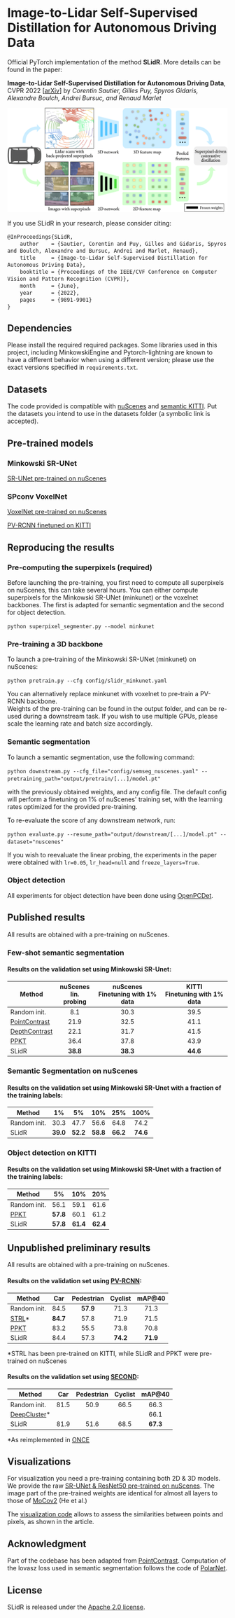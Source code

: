 # Image-to-Lidar Self-Supervised Distillation for Autonomous Driving Data

Official PyTorch implementation of the method **SLidR**. More details can be found in the paper:

**Image-to-Lidar Self-Supervised Distillation for Autonomous Driving Data**, CVPR 2022 [[arXiv](https://arxiv.org/abs/2203.16258)]
by *Corentin Sautier, Gilles Puy, Spyros Gidaris, Alexandre Boulch, Andrei Bursuc, and Renaud Marlet*

![Overview of the method](./assets/method.png)

If you use SLidR in your research, please consider citing:
```
@InProceedings{SLidR,
    author    = {Sautier, Corentin and Puy, Gilles and Gidaris, Spyros and Boulch, Alexandre and Bursuc, Andrei and Marlet, Renaud},
    title     = {Image-to-Lidar Self-Supervised Distillation for Autonomous Driving Data},
    booktitle = {Proceedings of the IEEE/CVF Conference on Computer Vision and Pattern Recognition (CVPR)},
    month     = {June},
    year      = {2022},
    pages     = {9891-9901}
}
```


## Dependencies

Please install the required required packages. Some libraries used in this project, including MinkowskiEngine and Pytorch-lightning are known to have a different behavior when using a different version; please use the exact versions specified in `requirements.txt`.


## Datasets

The code provided is compatible with [nuScenes](https://www.nuscenes.org/lidar-segmentation) and [semantic KITTI](http://www.semantic-kitti.org/tasks.html#semseg). Put the datasets you intend to use in the datasets folder (a symbolic link is accepted).


## Pre-trained models

### Minkowski SR-UNet
[SR-UNet pre-trained on nuScenes](https://github.com/valeoai/SLidR/releases/download/v1.0/minkunet_slidr_1gpu.pt)

### SPconv VoxelNet
[VoxelNet pre-trained on nuScenes](https://github.com/valeoai/SLidR/releases/download/v1.0/voxelnet_slidr.pt)

[PV-RCNN finetuned on KITTI](https://github.com/valeoai/SLidR/releases/download/v1.0/pvrcnn_slidr.pt)

## Reproducing the results

### Pre-computing the superpixels (required)

Before launching the pre-training, you first need to compute all superpixels on nuScenes, this can take several hours. You can either compute superpixels for the Minkowski SR-UNet (minkunet) or the voxelnet backbones. The first is adapted for semantic segmentation and the second for object detection.

```python superpixel_segmenter.py --model minkunet```

### Pre-training a 3D backbone

To launch a pre-training of the Minkowski SR-UNet (minkunet) on nuScenes:

```python pretrain.py --cfg config/slidr_minkunet.yaml```

You can alternatively replace minkunet with voxelnet to pre-train a PV-RCNN backbone.  
Weights of the pre-training can be found in the output folder, and can be re-used during a downstream task.
If you wish to use multiple GPUs, please scale the learning rate and batch size accordingly.

### Semantic segmentation

To launch a semantic segmentation, use the following command:

```python downstream.py --cfg_file="config/semseg_nuscenes.yaml" --pretraining_path="output/pretrain/[...]/model.pt"```

with the previously obtained weights, and any config file. The default config will perform a finetuning on 1% of nuScenes' training set, with the learning rates optimized for the provided pre-training.

To re-evaluate the score of any downstream network, run:

```python evaluate.py --resume_path="output/downstream/[...]/model.pt" --dataset="nuscenes"```

If you wish to reevaluate the linear probing, the experiments in the paper were obtained with `lr=0.05`, `lr_head=null` and `freeze_layers=True`.

### Object detection

All experiments for object detection have been done using [OpenPCDet](https://github.com/open-mmlab/OpenPCDet).


## Published results
All results are obtained with a pre-training on nuScenes.

### Few-shot semantic segmentation

#### Results on the validation set using Minkowski SR-Unet:
Method                                           |nuScenes<br />lin. probing|nuScenes<br />Finetuning with 1% data|KITTI<br />Finetuning with 1% data
---                                              |:-:                       |:-:                                  |:-:
Random init.                                     |8.1                       |30.3                                 |39.5
[PointContrast](https://arxiv.org/abs/2007.10985)|21.9                      |32.5                                 |41.1
[DepthContrast](https://arxiv.org/abs/2101.02691)|22.1                      |31.7                                 |41.5
[PPKT](https://arxiv.org/abs/2104.04687)         |36.4                      |37.8                                 |43.9
SLidR                                            |**38.8**                  |**38.3**                             |**44.6**

### Semantic Segmentation on nuScenes

#### Results on the validation set using Minkowski SR-Unet with a fraction of the training labels:
Method          |1%      |5%      |10%     |25%     |100%
---             |:-:     |:-:     |:-:     |:-:     |:-:
Random init.    |30.3    |47.7    |56.6    |64.8    |74.2
SLidR           |**39.0**|**52.2**|**58.8**|**66.2**|**74.6**

### Object detection on KITTI

#### Results on the validation set using Minkowski SR-Unet with a fraction of the training labels:
Method                                  |5%      |10%     |20%     
---                                     |:-:     |:-:     |:-:
Random init.                            |56.1    |59.1    |61.6
[PPKT](https://arxiv.org/abs/2104.04687)|**57.8**|60.1    |61.2
SLidR                                   |**57.8**|**61.4**|**62.4**

## Unpublished preliminary results
All results are obtained with a pre-training on nuScenes.

#### Results on the validation set using [PV-RCNN](https://arxiv.org/abs/1912.13192):
Method                                   |Car     |Pedestrian|Cyclist |mAP@40
---                                      |:-:     |:-:       |:-:     |:-:
Random init.                             |84.5    |**57.9**  |71.3    |71.3
[STRL](https://arxiv.org/abs/2109.00179)*|**84.7**|57.8      |71.9    |71.5
[PPKT](https://arxiv.org/abs/2104.04687) |83.2    |55.5      |73.8    |70.8
SLidR                                    |84.4    |57.3      |**74.2**|**71.9**

*STRL has been pre-trained on KITTI, while SLidR and PPKT were pre-trained on nuScenes

#### Results on the validation set using [SECOND](https://www.mdpi.com/1424-8220/18/10/3337):
Method                                          |Car     |Pedestrian|Cyclist |mAP@40
---                                             |:-:     |:-:       |:-:     |:-:
Random init.                                    |81.5    |50.9      |66.5    |66.3
[DeepCluster](https://arxiv.org/abs/1807.05520)*|        |          |        |66.1
SLidR                                           |81.9    |51.6      |68.5    |**67.3**

*As reimplemented in [ONCE](https://arxiv.org/abs/2106.11037)

## Visualizations

For visualization you need a pre-training containing both 2D & 3D models. We provide the raw [SR-UNet & ResNet50 pre-trained on nuScenes](https://github.com/valeoai/SLidR/releases/download/v1.1/minkunet_slidr_1gpu_raw.pt).
The image part of the pre-trained weights are identical for almost all layers to those of [MoCov2](https://github.com/facebookresearch/moco) (He et al.)

The [visualization code](utils/visualization.ipynb) allows to assess the similarities between points and pixels, as shown in the article.


## Acknowledgment

Part of the codebase has been adapted from [PointContrast](https://github.com/facebookresearch/PointContrast).
Computation of the lovasz loss used in semantic segmentation follows the code of [PolarNet](https://github.com/edwardzhou130/PolarSeg).

## License
SLidR is released under the [Apache 2.0 license](./LICENSE).